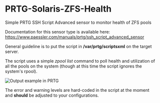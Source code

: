 # PRTG-Solaris-ZFS-Health
Simple PRTG SSH Script Advanced sensor to monitor health of ZFS pools 

Documentation for this sensor type is available here: https://www.paessler.com/manuals/prtg/ssh_script_advanced_sensor

General guideline is to put the script in **/var/prtg/scriptsxml** on the target server.

The script uses a simple _zpool list_ command to poll health and utilization of all the pools on the system (though at this time the script ignores the system's rpool).

![Output example in PRTG](http://souslasurface.net/img/prtg-solaris.png)

The error and warning levels are hard-coded in the script at the moment and **should** be adjusted to your configurations.
